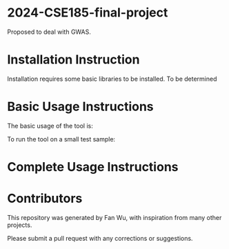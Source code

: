 # 2024-CSE185-final-project
Proposed to deal with GWAS.

# Installation Instruction
Installation requires some basic libraries to be installed.
To be determined

# Basic Usage Instructions

The basic usage of the tool is: 

To run the tool on a small test sample:

# Complete Usage Instructions

# Contributors
This repository was generated by Fan Wu, with inspiration from many other projects.

Please submit a pull request with any corrections or suggestions.
